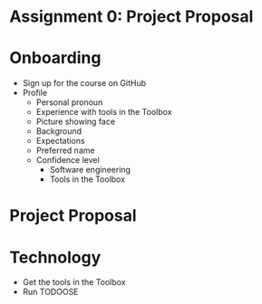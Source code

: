 # Assignment 0: Project Proposal

# Onboarding

- Sign up for the course on GitHub
- Profile
  - Personal pronoun
  - Experience with tools in the Toolbox
  - Picture showing face
  - Background
  - Expectations
  - Preferred name
  - Confidence level
    - Software engineering
    - Tools in the Toolbox

# Project Proposal

# Technology

- Get the tools in the Toolbox
- Run TODOOSE
